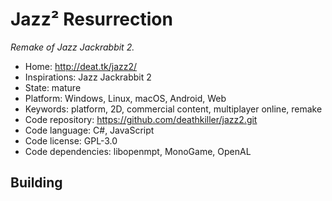# Jazz² Resurrection

_Remake of Jazz Jackrabbit 2._

- Home: http://deat.tk/jazz2/
- Inspirations: Jazz Jackrabbit 2
- State: mature
- Platform: Windows, Linux, macOS, Android, Web
- Keywords: platform, 2D, commercial content, multiplayer online, remake
- Code repository: https://github.com/deathkiller/jazz2.git
- Code language: C#, JavaScript
- Code license: GPL-3.0
- Code dependencies: libopenmpt, MonoGame, OpenAL

## Building
